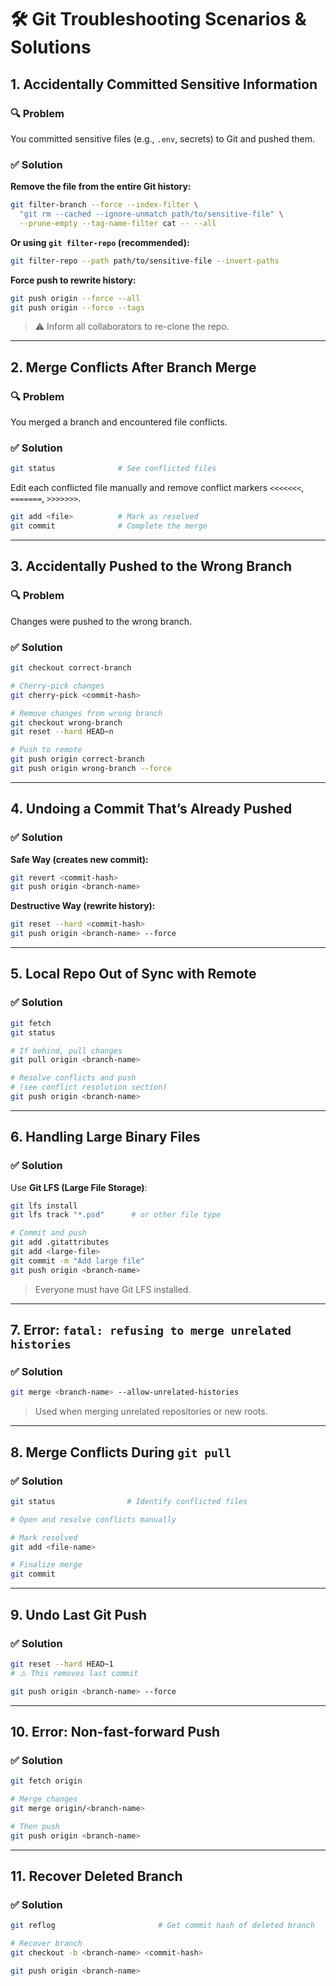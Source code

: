 # 🛠️ Git Troubleshooting Scenarios & Solutions

## 1. Accidentally Committed Sensitive Information

### 🔍 Problem

You committed sensitive files (e.g., `.env`, secrets) to Git and pushed them.

### ✅ Solution

**Remove the file from the entire Git history:**

```bash
git filter-branch --force --index-filter \
  "git rm --cached --ignore-unmatch path/to/sensitive-file" \
  --prune-empty --tag-name-filter cat -- --all
```

**Or using `git filter-repo` (recommended):**

```bash
git filter-repo --path path/to/sensitive-file --invert-paths
```

**Force push to rewrite history:**

```bash
git push origin --force --all
git push origin --force --tags
```

> ⚠️ Inform all collaborators to re-clone the repo.

---

## 2. Merge Conflicts After Branch Merge

### 🔍 Problem

You merged a branch and encountered file conflicts.

### ✅ Solution

```bash
git status              # See conflicted files
```

Edit each conflicted file manually and remove conflict markers `<<<<<<<`, `=======`, `>>>>>>>`.

```bash
git add <file>          # Mark as resolved
git commit              # Complete the merge
```

---

## 3. Accidentally Pushed to the Wrong Branch

### 🔍 Problem

Changes were pushed to the wrong branch.

### ✅ Solution

```bash
git checkout correct-branch

# Cherry-pick changes
git cherry-pick <commit-hash>

# Remove changes from wrong branch
git checkout wrong-branch
git reset --hard HEAD~n

# Push to remote
git push origin correct-branch
git push origin wrong-branch --force
```

---

## 4. Undoing a Commit That’s Already Pushed

### ✅ Solution

**Safe Way (creates new commit):**

```bash
git revert <commit-hash>
git push origin <branch-name>
```

**Destructive Way (rewrite history):**

```bash
git reset --hard <commit-hash>
git push origin <branch-name> --force
```

---

## 5. Local Repo Out of Sync with Remote

### ✅ Solution

```bash
git fetch
git status

# If behind, pull changes
git pull origin <branch-name>

# Resolve conflicts and push
# (see conflict resolution section)
git push origin <branch-name>
```

---

## 6. Handling Large Binary Files

### ✅ Solution

Use **Git LFS (Large File Storage)**:

```bash
git lfs install
git lfs track "*.psd"      # or other file type

# Commit and push
git add .gitattributes
git add <large-file>
git commit -m "Add large file"
git push origin <branch-name>
```

> Everyone must have Git LFS installed.

---

## 7. Error: `fatal: refusing to merge unrelated histories`

### ✅ Solution

```bash
git merge <branch-name> --allow-unrelated-histories
```

> Used when merging unrelated repositories or new roots.

---

## 8. Merge Conflicts During `git pull`

### ✅ Solution

```bash
git status                # Identify conflicted files

# Open and resolve conflicts manually

# Mark resolved
git add <file-name>

# Finalize merge
git commit
```

---

## 9. Undo Last Git Push

### ✅ Solution

```bash
git reset --hard HEAD~1
# ⚠️ This removes last commit

git push origin <branch-name> --force
```

---

## 10. Error: Non-fast-forward Push

### ✅ Solution

```bash
git fetch origin

# Merge changes
git merge origin/<branch-name>

# Then push
git push origin <branch-name>
```

---

## 11. Recover Deleted Branch

### ✅ Solution

```bash
git reflog                       # Get commit hash of deleted branch

# Recover branch
git checkout -b <branch-name> <commit-hash>

git push origin <branch-name>
```

